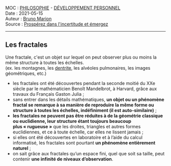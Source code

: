 MOC : [PHILOSOPHIE](https://notes.eliottmeunier.com/3+GARDEN/Notes/PHILOSOPHIE) - [DÉVELOPPEMENT PERSONNEL](https://notes.eliottmeunier.com/3+GARDEN/Notes/D%C3%89VELOPPEMENT+PERSONNEL)  
Date : 2021-05-15  
Auteur : [Bruno Marion](https://notes.eliottmeunier.com/3+GARDEN/Notes/Bruno+Marion)  
Source : [Prospérez dans l'incertitude et émergez](https://notes.eliottmeunier.com/3+GARDEN/Notes/Prosp%C3%A9rez+dans+l'incertitude+et+%C3%A9mergez)

---

## Les fractales

Une fractale, c'est un objet sur lequel on peut observer plus ou moins la même structure à toutes les échelles.  
(ex. les montagnes, les [dentrite](https://notes.eliottmeunier.com/3+GARDEN/Notes/dentrite), les alvéoles pulmonaires, les images géométriques, etc.)

- les fractales ont été découvertes pendant la seconde moitié du XXe siècle par le mathématicien Benoît Mandelbrot, à Harvard, grâce aux travaux du Français Gaston Julia ;
- sans entrer dans les détails mathématiques, **un objet ou un phénomène fractal se remarque à sa manière de reproduire la même forme ou structure à toutes les échelles, indéfiniment (il est auto-similaire)** ;
- **les fractales ne peuvent pas être réduites à de la géométrie classique ou euclidienne, leur structure étant toujours beaucoup plus « rugueuse »** que les droites, triangles et autres formes euclidiennes, et ce à toute échelle, car elles ne lissent jamais ;
- si elles ont été découvertes en laboratoire et à l’aide du calcul informatisé, les fractales sont pourtant **un phénomène entièrement naturel** ;
- on sait grâce aux fractales qu’un espace fini, quel que soit sa taille, peut contenir **une infinité de niveaux d’observation**.